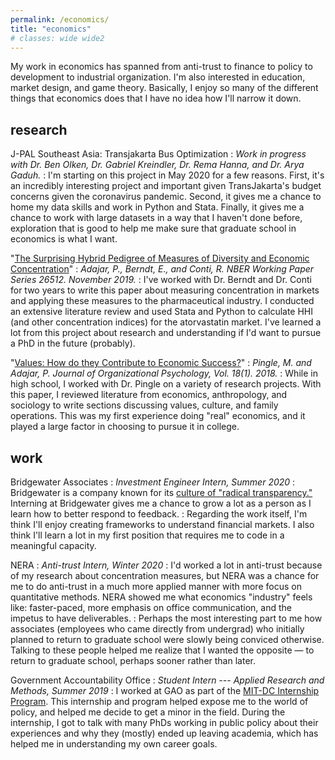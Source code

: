 ```yaml
---
permalink: /economics/
title: "economics"
# classes: wide wide2
---
```


My work in economics has spanned from anti-trust to finance to policy to development to industrial organization. I'm also interested in education, market design, and game theory. Basically, I enjoy so many of the different things that economics does that I have no idea how I'll narrow it down.

## research

J-PAL Southeast Asia: Transjakarta Bus Optimization
: *Work in progress with Dr. Ben Olken, Dr. Gabriel Kreindler, Dr. Rema Hanna, and Dr. Arya Gaduh.*
: I'm starting on this project in May 2020 for a few reasons. First, it's an incredibly interesting project and important given TransJakarta's budget concerns given the coronavirus pandemic. Second, it gives me a chance to home my data skills and work in Python and Stata. Finally, it gives me a chance to work with large datasets in a way that I haven't done before, exploration that is good to help me make sure that graduate school in economics is what I want.

"[The Surprising Hybrid Pedigree of Measures of Diversity and Economic Concentration](https://www.nber.org/papers/w26512.pdf)"
: *Adajar, P., Berndt, E., and Conti, R. NBER Working Paper Series 26512. November 2019.*
: I've worked with Dr. Berndt and Dr. Conti for two years to write this paper about measuring concentration in markets and applying these measures to the pharmaceutical industry. I conducted an extensive literature review and used Stata and Python to calculate HHI (and other concentration indices) for the atorvastatin market. I've learned a lot from this project about research and understanding if I'd want to pursue a PhD in the future (probably).

"[Values: How do they Contribute to Economic Success?](http://www.na-businesspress.com/JOP/JOP18-1/PingleM_18_1.pdf)"
: *Pingle, M. and Adajar, P. Journal of Organizational Psychology, Vol. 18(1). 2018.*
: While in high school, I worked with Dr. Pingle on a variety of research projects. With this paper, I reviewed literature from economics, anthropology, and sociology to write sections discussing values, culture, and family operations. This was my first experience doing "real" economics, and it played a large factor in choosing to pursue it in college.

## work
Bridgewater Associates
: *Investment Engineer Intern, Summer 2020*
: Bridgewater is a company known for its [culture of "radical transparency."](https://www.bridgewater.com/media-archive/culture/) Interning at Bridgewater gives me a chance to grow a lot as a person as I learn how to better respond to feedback.
: Regarding the work itself, I'm think I'll enjoy creating frameworks to understand financial markets. I also think I'll learn a lot in my first position that requires me to code in a meaningful capacity. 

NERA
: *Anti-trust Intern, Winter 2020*
: I'd worked a lot in anti-trust because of my research about concentration measures, but NERA was a chance for me to do anti-trust in a much more applied manner with more focus on quantitative methods. NERA showed me what economics "industry" feels like: faster-paced, more emphasis on office communication, and the impetus to have deliverables.
: Perhaps the most interesting  part to me how associates (employees who came directly from undergrad) who initially planned to return to graduate school were slowly being conviced otherwise. Talking to these people helped me realize that I wanted the opposite — to return to graduate school, perhaps sooner rather than later.

Government Accountability Office
: *Student Intern --- Applied Research and Methods, Summer 2019*
: I worked at GAO as part of the [MIT-DC Internship Program](http://web.mit.edu/summerwash/). This internship and program helped expose me to the world of policy, and helped me decide to get a minor in the field. During the internship, I got to talk with many PhDs working in public policy about their experiences and why they (mostly) ended up leaving academia, which has helped me in understanding my own career goals.
